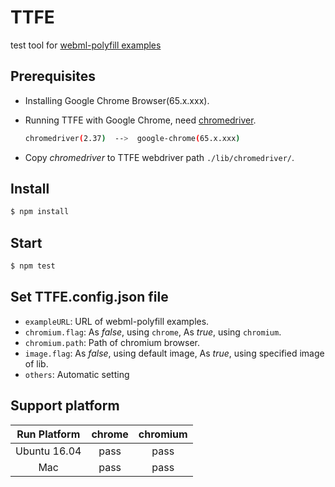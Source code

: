 # TTFE
test tool for [webml-polyfill examples](https://github.com/intel/webml-polyfill/tree/master/examples)

## Prerequisites
* Installing Google Chrome Browser(65.x.xxx).
* Running TTFE with Google Chrome, need [chromedriver](http://chromedriver.storage.googleapis.com/index.html).

   ```sh
   chromedriver(2.37)  -->  google-chrome(65.x.xxx)
   ```

* Copy *chromedriver* to TTFE webdriver path `./lib/chromedriver/`.

## Install

```sh
$ npm install
```

## Start

```sh
$ npm test
```

## Set TTFE.config.json file

* `exampleURL`: URL of webml-polyfill examples.
* `chromium.flag`: As *false*, using `chrome`, As *true*, using `chromium`.
* `chromium.path`: Path of chromium browser.
* `image.flag`: As *false*, using default image, As *true*, using specified image of lib.
* `others`: Automatic setting

## Support platform

| Run Platform  | chrome |  chromium |
|     :---:     | :---:  |   :---:   |
| Ubuntu 16.04  |  pass  |    pass   |
|      Mac      |  pass  |    pass   |
